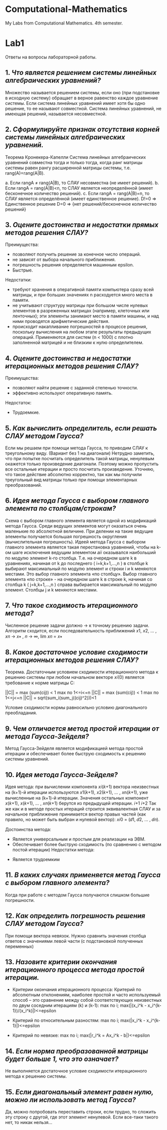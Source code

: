 # Computational-Mathematics
My Labs from Computational Mathematics. 4th semester. 


# Lab1 
Ответы на вопросы лабораторной работы. 

## 1. _Что является решением системы линейных алгебраических уравнений?_

Множество называется решением системы, если оно (при подстановке в исходную систему) обращает в верное равенство каждое уравнение системы. Если система линейных уравнений имеет хотя бы одно решение, то ее называют совместной. Система линейных уравнений, не имеющая решений, называется несовместной.

## 2. _Сформулируйте признак отсутствия корней системы линейных алгебраических уравнений._

Теорема Кронекера-Капелли
Система линейных алгебраических уравнений совместна тогда и только тогда, когда ранг матрицы системы равен рангу расширенной матрицы системы, т.е. rang(A)=rang(A|В).

a. Если rangA ≠ rang(A|В), то СЛАУ несовместна (не имеет решений).
b. Если rangA = rang(A|В)<n, то СЛАУ является неопределённой (имеет бесконечное количество решений).
c. Если rangA = rang(A|В)=n, то СЛАУ является определённой (имеет единственное решение).
D!=0 => Единственное решение 
D=0 => {нет решений/бесконечное количество решений}

## 3. _Оцените достоинства и недостатки прямых методов решения СЛАУ?_
Преимущества: 
+ позволяют получить решение за конечное число операций.
+ не зависят от выбора начального приближения.
+ погрешность решения определяется машинным epsilon.
+ Быстрые.

Недостатки: 
- требуют хранения в оперативной памяти компьютера сразу всей матрицы, и при больших значениях n расходуется много места в памяти.
- не учитывают структуру матрицы при большом числе нулевых элементов в разреженных матрицах (например, клеточных или ленточных); эти элементы занимают место в памяти машины, и над ними проводятся арифметические действия.
- происходит накапливание погрешностей в процессе решения, поскольку вычисления на любом этапе результаты предыдущих операций. Применяются для систем (n < 1000) с плотно заполненной матрицей и не близким к нулю определителем.

## 4. _Оцените достоинства и недостатки итерационных методов решения СЛАУ?_
Преимущества: 
+ позволяют найти решение с заданной степенью точности.
+ эффективно используют оперативную память.

Недостаток: 
- Трудоемкие.

## 5. _Как вычислить определитель, если решать СЛАУ методом Гаусса?_
Если мы решаем при помощи метода Гаусса, то приводим СЛАУ к треугольному виду. (Вариант без 1 на диагонали)
Нетрудно заметить, что при попытке посчитать определитель такой матрицы, ненулевым окажется только произведение диагонали. Поэтому можно пропустить все остальные итерации и просто посчитать произведение. Уточняю, что такое действие абсолютно корректно, так как мы получили треугольный вид матрицы только при помощи элементарных преобразований. 

## 6. _Идея метода Гаусса с выбором главного элемента по столбцам/строкам?_

Схема с выбором главного элемента является одной из модификаций метода Гаусса.
Среди ведущих элементов могут оказаться очень маленькие по абсолютной величине. При делении на такие ведущие элементы получается большая погрешность округления (вычислительная погрешность).
Идеей метода Гаусса с выбором главного элемента является такая перестановка уравнений, чтобы на k-ом шаге исключения ведущим элементом 𝑎𝑖𝑖 оказывался наибольший по модулю элемент k-го столбца.
Т.е. на очередном шаге k в уравнениях, начиная от k до последнего ( i=k,k+1,...,n ) в столбце k выбирают максимальный по модулю элемент и строки i и k меняются местами. Это выбор главного элемента «по столбцу».
Выбор главного элемента «по строке» - на очередном шаге k в строке k, начиная со столбца k ( j=k,k+1,...,n ) справа выбирается максимальный по модулю элемент. Столбцы j и k меняются местами.

## 7. _Что такое сходимость итерационного метода?_

Численное решение задачи должно -> к точному решению задачи. Алгоритм сходится, если последовательность приближений 𝑥1, 𝑥2, ... , 𝑥𝑛 → 𝑥∗ , 𝑛 → ∞, lim 𝑥𝑛 = 𝑥∗

## 8. _Какое достаточное условие сходимости итерационных методов решения СЛАУ?_

Теорема. Достаточным условием сходимости итерационного метода к
решению системы при любом начальном векторе 𝑥𝑖(0) является требование к норме матрицы С:

||C|| = max (sum(cij)) < 1 max по 1<=i<=n
||C|| = max (sum(cij)) < 1 max по 1<=j<=n
||C|| = sqrt(sum_i(sum_j((cij)^2)))<1

Условие сходимости нормы равносильно условию диагонального преобладания. 


## 9. _Чем отличается метод простой итерации от метода Гаусса-Зейделя?_

Метод Гаусса-Зейделя является модификацией метода простой итерации и обеспечивает более быструю сходимость к решению системы
уравнений.

## 10. _Идея метода Гаусса-Зейделя?_

Идея метода: при вычислении компонента 𝑥𝑖(𝑘+1) вектора неизвестных на (k+1)-й итерации используются 𝑥1(𝑘+1), 𝑥2(𝑘+1), ... , 𝑥n(𝑘+1),
уже вычисленные на (k+1)-й итерации. Значения остальных компонент 𝑥(𝑘+1), 𝑥(𝑘+1), ... , 𝑥𝑛(𝑘+1) берутся из предыдущей итерации.
𝑖+1 𝑖+2
Так же как и в методе простых итераций строится эквивалентная СЛАУ и за начальное приближение принимается вектор правых частей (как правило, но может быть выбран и нулевой вектор): 𝑥𝑖0 = (𝑑1, 𝑑2, ... , 𝑑𝑛).

Достоинства метода:
+ Является универсальным и простым для реализации на ЭВМ.
+ Обеспечивает более быструю сходимость (по сравнению с методом постой итерации)
Недостатки метода:
- Является трудоемким

## 11. _В каких случаях применяется метод Гаусса с выбором главного элемента?_

Когда при работе с методом Гаусса получаются слишком большие погрешности. 

## 12. _Как определить погрешность решения СЛАУ методом Гаусса?_

При помощи вектора невязок. Нужно сравнить значения столбца ответов с значениями левой части (с подстановкой полученных переменных)

## 13. _Назовите критерии окончания итерационного процесса метода простой итерации._

* Критерии окончания итерационного процесса:
Критерий по абсолютным отклонениям, наиболее простой и часто используемый способ – это сравнение между собой соответствующих неизвестных по двум соседним итерациям (k) и (k-1):
max по i; max(|(x_i^k - x_i^{k-1})/(x_i^k)|)<=epsilon

* Критерий по относительным разностям:
max по i; max(|x_i^k - x_i^{k-1}|)<=epsilon

* Критерий по невязке:
max по i; max(|r_i^k = Ax_i^k - b|)<=epsilon

## 14. _Если норма преобразованной матрицы будет больше 1, что это означает?_ 

Не выполняется достаточное условие сходимости итерационного метода к
решению системы.

## 15. _Если диагональный элемент равен нулю, можно ли использовать метод Гаусса?_
Да, можно попробовать переставить строки, если трудно, то сложить эту строку с другой, где этот элемент ненулевой. Если все-таки такого нет, то никак нельзя... 

